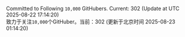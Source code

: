 Committed to Following `10,000` GitHubers. Current: <!-- FOLLOWING_COUNT -->302<!-- FOLLOWING_COUNT --> (Update at UTC <!-- LAST_UPDATED -->2025-08-22 17:14:20<!-- LAST_UPDATED -->)<br>
致力于关注`10,000`个GitHuber。当前：<!-- FOLLOWING_COUNT -->302<!-- FOLLOWING_COUNT --> (更新于北京时间 <!-- LAST_UPDATED_CST -->2025-08-23 01:14:20<!-- LAST_UPDATED_CST -->)
